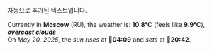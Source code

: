 
자동으로 추가된 텍스트입니다.

<!--START_SECTION:weather:moscow-->
Currently in **Moscow** (RU), the weather is: **10.8°C** (feels like **9.9°C**), ***overcast clouds***<br/>
On *May 20, 2025*, the *sun rises* at 🌅**04:09** and *sets* at 🌇**20:42**.
<!--END_SECTION:weather-->
